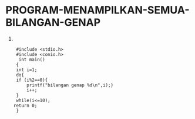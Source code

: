# PROGRAM-MENAMPILKAN-SEMUA-BILANGAN-GENAP

1. 

        #include <stdio.h>
        #include <conio.h>
         int main()
        {
        int i=1;
        do{
        if (i%2==0){
            printf("bilangan genap %d\n",i);}
            i++;
        }
        while(i<=10);
       return 0;
        }
